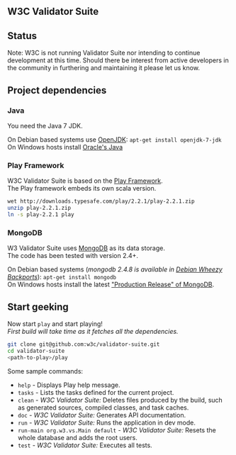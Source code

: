 W3C Validator Suite
---------------

## Status

Note: W3C is not running Validator Suite nor intending to continue development at this time.  Should there be interest from active developers in the community in furthering and maintaining it please let us know.

## Project dependencies

### Java

You need the Java 7 JDK.

On Debian based systems use [OpenJDK](http://openjdk.java.net/): `apt-get install openjdk-7-jdk`  
On Windows hosts install [Oracle's Java](http://www.oracle.com/technetwork/java/javase/downloads/index.html)

### Play Framework

W3C Validator Suite is based on the [Play Framework](http://www.playframework.com/).  
The Play framework embeds its own scala version.

```bash
wet http://downloads.typesafe.com/play/2.2.1/play-2.2.1.zip
unzip play-2.2.1.zip
ln -s play-2.2.1 play
```

### MongoDB

W3 Validator Suite uses [MongoDB](http://www.mongodb.org/) as its data storage.  
The code has been tested with version 2.4+.

On Debian based systems (_mongodb 2.4.8 is available in [Debian Wheezy Backports](http://packages.debian.org/wheezy-backports/mongodb)_): `apt-get install mongodb`  
On Windows hosts install the latest ["Production Release" of MongoDB](http://www.mongodb.org/downloads).

## Start geeking

Now start `play` and start playing!  
_First build will take time as it fetches all the dependencies._

```bash
git clone git@github.com:w3c/validator-suite.git
cd validator-suite
<path-to-play>/play
```

Some sample commands:
* `help` - Displays Play help message.
* `tasks` - Lists the tasks defined for the current project.
* `clean` - _W3C Validator Suite:_ Deletes files produced by the build, such as generated sources, compiled classes, and task caches.
* `doc` - _W3C Validator Suite:_ Generates API documentation.
* `run` - _W3C Validator Suite:_ Runs the application in dev mode.
* `run-main org.w3.vs.Main default` - _W3C Validator Suite:_ Resets the whole database and adds the root users.
* `test` - _W3C Validator Suite:_ Executes all tests.
